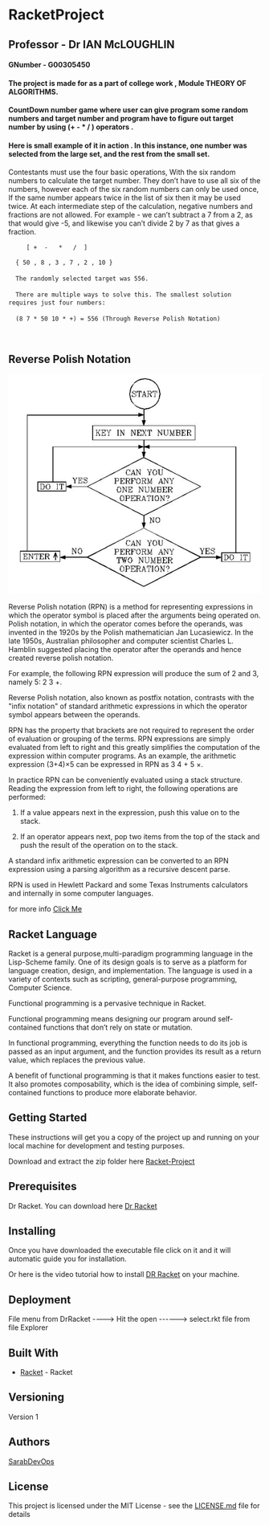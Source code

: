 # RacketProject


##  Professor - Dr IAN McLOUGHLIN


#### GNumber - G00305450

#### The project is made for as a part of college work , Module  THEORY OF ALGORITHMS.

#### CountDown number game where user can give program some random numbers and target number and program have to figure out target number by using (+ - * / ) operators .

#### Here is small example of it in action .  In this instance, one number was selected from the large set, and the rest from the small set.

Contestants must use the four basic operations, With the six random numbers to calculate the target number. They don’t have to use all six of the numbers, however each of the six random numbers can only be used once, If the same number appears twice in the list of six then it may be used twice. At each intermediate step of the calculation, negative numbers and fractions are not allowed. For example - we can’t subtract a 7 from a 2, as that would give -5, and likewise you can’t divide 2 by 7 as that gives a fraction.

```
     [ +  -   *   /  ]
```

```
  { 50 , 8 , 3 , 7 , 2 , 10 }
  
  The randomly selected target was 556.
  
  There are multiple ways to solve this. The smallest solution requires just four numbers:
  
  (8 7 * 50 10 * +) = 556 (Through Reverse Polish Notation)
  
  
```

## Reverse Polish Notation

![](https://github.com/sarabDevOps/RacketProject/blob/main/rpn.JPG)

 Reverse Polish notation (RPN) is a method for representing expressions in which the operator symbol is placed after the arguments being operated on. Polish notation, in which the operator comes before the operands, was invented in the 1920s by the Polish mathematician Jan Lucasiewicz. In the late 1950s, Australian philosopher and computer scientist Charles L. Hamblin suggested placing the operator after the operands and hence created reverse polish notation.

For example, the following RPN expression will produce the sum of 2 and 3, namely 5: 2 3 +.

Reverse Polish notation, also known as postfix notation, contrasts with the "infix notation" of standard arithmetic expressions in which the operator symbol appears between the operands.

RPN has the property that brackets are not required to represent the order of evaluation or grouping of the terms. RPN expressions are simply evaluated from left to right and this greatly simplifies the computation of the expression within computer programs. As an example, the arithmetic expression (3+4)×5 can be expressed in RPN as 3 4 + 5 ×.

In practice RPN can be conveniently evaluated using a stack structure. Reading the expression from left to right, the following operations are performed:

1. If a value appears next in the expression, push this value on to the stack.

2. If an operator appears next, pop two items from the top of the stack and push the result of the operation on to the stack.

A standard infix arithmetic expression can be converted to an RPN expression using a parsing algorithm as a recursive descent parse.

RPN is used in Hewlett Packard and some Texas Instruments calculators and internally in some computer languages. 

for more info [Click Me ](https://en.wikipedia.org/wiki/Reverse_Polish_notation)

## Racket Language

Racket is a general purpose,multi-paradigm programming language in the Lisp-Scheme family. One of its design goals is to serve as a platform for language creation, design, and implementation. The language is used in a variety of contexts such as scripting, general-purpose programming, Computer Science.

Functional programming is a pervasive technique in Racket.

Functional programming means designing our program around self-contained functions that don’t rely on state or mutation.

In functional programming, everything the function needs to do its job is passed as an input argument, and the function provides its result as a return value, which replaces the previous value.

A benefit of functional programming is that it makes functions easier to test. It also promotes com­pos­abil­ity, which is the idea of combining simple, self-contained functions to produce more elaborate behavior.

## Getting Started

These instructions will get you a copy of the project up and running on your local machine for development and testing purposes. 

Download and extract the zip folder here [Racket-Project](https://github.com/sarabDevOps/RacketProject/archive/master.zip)

## Prerequisites

Dr Racket. You can download here [Dr Racket](https://download.racket-lang.org/)


## Installing

Once you have downloaded the executable file click on it and it will automatic guide you for installation.

Or here is the video tutorial how to install [DR Racket](https://www.youtube.com/watch?v=UOqcLGGKVr8) on your machine. 






## Deployment

File menu from DrRacket ----> Hit the open ------>  select.rkt file from file Explorer 


## Built With

* [Racket](https://download.racket-lang.org/) - Racket 



## Versioning

Version 1


## Authors

[SarabDevOps](https://github.com/sarabDevOps)


## License

This project is licensed under the MIT License - see the [LICENSE.md](https://github.com/sarabDevOps/RacketProject/blob/main/LICENSE) file for details








 
